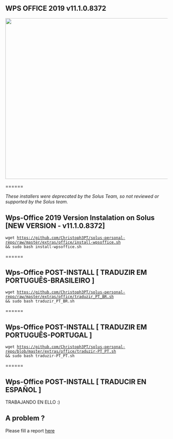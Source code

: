 <h2>WPS OFFICE 2019 v11.1.0.8372</h2>
<img src=https://www.downloadsoft.net/wp-content/uploads/2018/02/WPS-Office-10.2-Free-1-700x335.jpg width="949" height="500"/>


======

*These installers were deprecated by the Solus Team, so not reviewed or supported by the Solus team.*



## Wps-Office 2019 Version Instalation on Solus [NEW VERSION - v11.1.0.8372]


 <code class="language-bash hljs">wget https://github.com/Christoph3PT/solus-personal-repo/raw/master/extras/office/install-wpsoffice.sh && sudo bash install-wpsoffice.sh
</code>
 
======

## Wps-Office POST-INSTALL [ TRADUZIR EM PORTUGUÊS-BRASILEIRO ]
 
 <code class="language-bash hljs">wget https://github.com/Christoph3PT/solus-personal-repo/raw/master/extras/office/traduzir_PT_BR.sh && sudo bash traduzir_PT_BR.sh
</code>
 

======

## Wps-Office POST-INSTALL [ TRADUZIR EM PORTUGUÊS-PORTUGAL ]
 
 <code class="language-bash hljs">wget https://github.com/Christoph3PT/solus-personal-repo/blob/master/extras/office/traduzir-PT_PT.sh && sudo bash traduzir-PT_PT.sh 
</code> 

   
======

## Wps-Office POST-INSTALL [ TRADUCIR EN ESPAÑOL ]

TRABAJANDO EN ELLO :)

## A problem ?

Please fill a report [here](https://github.com/Christoph3PT/solus-extra-repo/issues)
